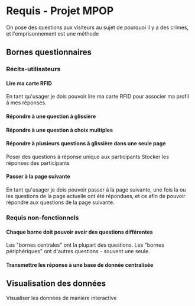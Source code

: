 # Requis - Projet MPOP

On pose des questions aux visiteurs au sujet de pourquoi il y a des crimes, et l'emprisonnement est une méthode


## Bornes questionnaires

### Récits-utilisateurs

#### Lire ma carte RFID
En tant qu'usager je dois pouvoir lire ma carte RFID pour associer ma profil à mes réponses. 

#### Répondre à une question à glissière

#### Répondre à une question à choix multiples

#### Répondre à plusieurs questions à glissière dans une seule page
Poser des questions à réponse unique aux participants
Stocker les réponses des participants


#### Passer à la page suivante
En tant qu'usager je dois pouvoir passer à la page suivante, une fois la ou les questions de la page actuelle ont été répondues, et ce afin de pouvoir répondre aux questions de la page suivante.

### Requis non-fonctionnels

#### Chaque borne doit pouvoir avoir des questions différentes

Les "bornes centrales" ont la plupart des questions. Les "bornes périphériques" ont d'autres questions - souvent une seule.

#### Transmettre les réponse à une base de donnée centralisée

















## Visualisation des données
Visualiser les données de manière interactive
